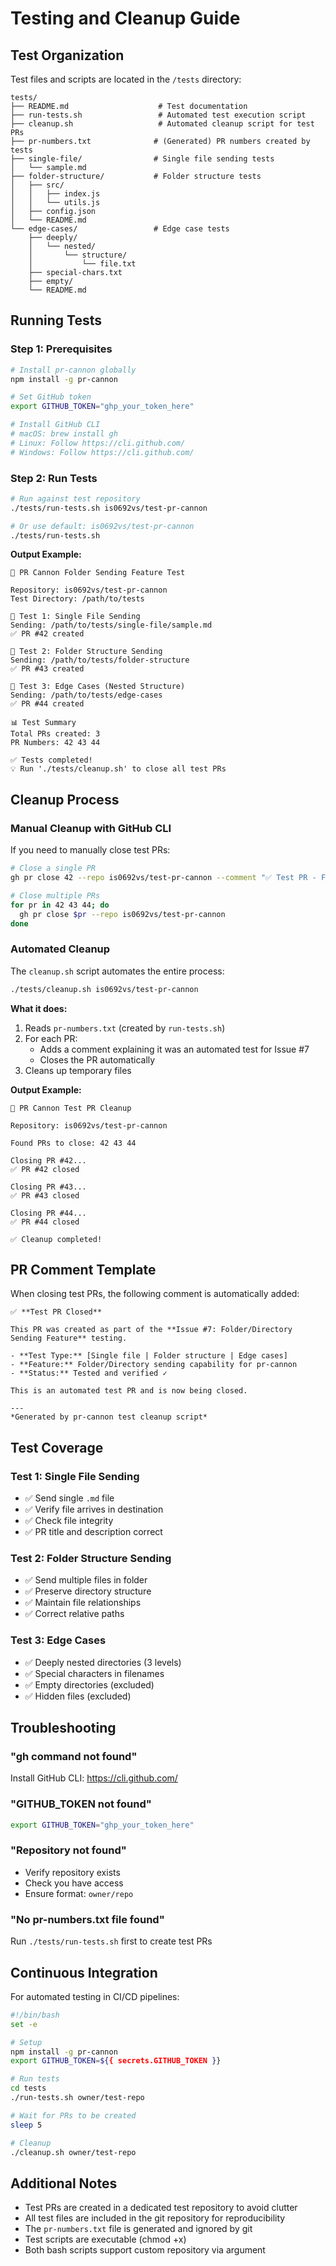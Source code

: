 # Testing and Cleanup Guide

## Test Organization

Test files and scripts are located in the `/tests` directory:

```
tests/
├── README.md                    # Test documentation
├── run-tests.sh                 # Automated test execution script
├── cleanup.sh                   # Automated cleanup script for test PRs
├── pr-numbers.txt              # (Generated) PR numbers created by tests
├── single-file/                # Single file sending tests
│   └── sample.md
├── folder-structure/           # Folder structure tests
│   ├── src/
│   │   ├── index.js
│   │   └── utils.js
│   ├── config.json
│   └── README.md
└── edge-cases/                 # Edge case tests
    ├── deeply/
    │   └── nested/
    │       └── structure/
    │           └── file.txt
    ├── special-chars.txt
    ├── empty/
    └── README.md
```

## Running Tests

### Step 1: Prerequisites
```bash
# Install pr-cannon globally
npm install -g pr-cannon

# Set GitHub token
export GITHUB_TOKEN="ghp_your_token_here"

# Install GitHub CLI
# macOS: brew install gh
# Linux: Follow https://cli.github.com/
# Windows: Follow https://cli.github.com/
```

### Step 2: Run Tests
```bash
# Run against test repository
./tests/run-tests.sh is0692vs/test-pr-cannon

# Or use default: is0692vs/test-pr-cannon
./tests/run-tests.sh
```

**Output Example:**
```
🧪 PR Cannon Folder Sending Feature Test

Repository: is0692vs/test-pr-cannon
Test Directory: /path/to/tests

📝 Test 1: Single File Sending
Sending: /path/to/tests/single-file/sample.md
✅ PR #42 created

📁 Test 2: Folder Structure Sending
Sending: /path/to/tests/folder-structure
✅ PR #43 created

🔧 Test 3: Edge Cases (Nested Structure)
Sending: /path/to/tests/edge-cases
✅ PR #44 created

📊 Test Summary
Total PRs created: 3
PR Numbers: 42 43 44

✅ Tests completed!
💡 Run './tests/cleanup.sh' to close all test PRs
```

## Cleanup Process

### Manual Cleanup with GitHub CLI

If you need to manually close test PRs:

```bash
# Close a single PR
gh pr close 42 --repo is0692vs/test-pr-cannon --comment "✅ Test PR - Feature working correctly"

# Close multiple PRs
for pr in 42 43 44; do
  gh pr close $pr --repo is0692vs/test-pr-cannon
done
```

### Automated Cleanup

The `cleanup.sh` script automates the entire process:

```bash
./tests/cleanup.sh is0692vs/test-pr-cannon
```

**What it does:**
1. Reads `pr-numbers.txt` (created by `run-tests.sh`)
2. For each PR:
   - Adds a comment explaining it was an automated test for Issue #7
   - Closes the PR automatically
3. Cleans up temporary files

**Output Example:**
```
🧹 PR Cannon Test PR Cleanup

Repository: is0692vs/test-pr-cannon

Found PRs to close: 42 43 44

Closing PR #42...
✅ PR #42 closed

Closing PR #43...
✅ PR #43 closed

Closing PR #44...
✅ PR #44 closed

✅ Cleanup completed!
```

## PR Comment Template

When closing test PRs, the following comment is automatically added:

```
✅ **Test PR Closed**

This PR was created as part of the **Issue #7: Folder/Directory Sending Feature** testing.

- **Test Type:** [Single file | Folder structure | Edge cases]
- **Feature:** Folder/Directory sending capability for pr-cannon
- **Status:** Tested and verified ✓

This is an automated test PR and is now being closed.

---
*Generated by pr-cannon test cleanup script*
```

## Test Coverage

### Test 1: Single File Sending
- ✅ Send single `.md` file
- ✅ Verify file arrives in destination
- ✅ Check file integrity
- ✅ PR title and description correct

### Test 2: Folder Structure Sending
- ✅ Send multiple files in folder
- ✅ Preserve directory structure
- ✅ Maintain file relationships
- ✅ Correct relative paths

### Test 3: Edge Cases
- ✅ Deeply nested directories (3 levels)
- ✅ Special characters in filenames
- ✅ Empty directories (excluded)
- ✅ Hidden files (excluded)

## Troubleshooting

### "gh command not found"
Install GitHub CLI: https://cli.github.com/

### "GITHUB_TOKEN not found"
```bash
export GITHUB_TOKEN="ghp_your_token_here"
```

### "Repository not found"
- Verify repository exists
- Check you have access
- Ensure format: `owner/repo`

### "No pr-numbers.txt file found"
Run `./tests/run-tests.sh` first to create test PRs

## Continuous Integration

For automated testing in CI/CD pipelines:

```bash
#!/bin/bash
set -e

# Setup
npm install -g pr-cannon
export GITHUB_TOKEN=${{ secrets.GITHUB_TOKEN }}

# Run tests
cd tests
./run-tests.sh owner/test-repo

# Wait for PRs to be created
sleep 5

# Cleanup
./cleanup.sh owner/test-repo
```

## Additional Notes

- Test PRs are created in a dedicated test repository to avoid clutter
- All test files are included in the git repository for reproducibility
- The `pr-numbers.txt` file is generated and ignored by git
- Test scripts are executable (chmod +x)
- Both bash scripts support custom repository via argument
